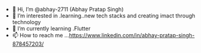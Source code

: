 - 👋 Hi, I’m @abhay-2711 (Abhay Pratap Singh)
- 👀 I’m interested in .learning..new tech stacks and creating imact through technology
- 🌱 I’m currently learning .Flutter
- 📫 How to reach me ...https://www.linkedin.com/in/abhay-pratap-singh-878457203/

<!---
abhay-2711/abhay-2711 is a ✨ special ✨ repository because its `README.md` (this file) appears on your GitHub profile.
You can click the Preview link to take a look at your changes.
--->
              
